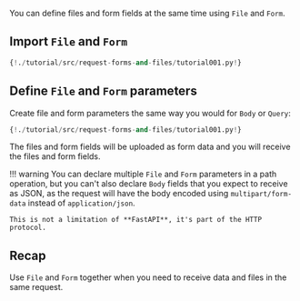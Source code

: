 You can define files and form fields at the same time using `File` and `Form`.

## Import `File` and `Form`

```Python hl_lines="1"
{!./tutorial/src/request-forms-and-files/tutorial001.py!}
```

## Define `File` and `Form` parameters

Create file and form parameters the same way you would for `Body` or `Query`:

```Python hl_lines="7"
{!./tutorial/src/request-forms-and-files/tutorial001.py!}
```

The files and form fields will be uploaded as form data and you will receive the files and form fields.

!!! warning
    You can declare multiple `File` and `Form` parameters in a path operation, but you can't also declare `Body` fields that you expect to receive as JSON, as the request will have the body encoded using `multipart/form-data` instead of `application/json`.

    This is not a limitation of **FastAPI**, it's part of the HTTP protocol.

## Recap

Use `File` and `Form` together when you need to receive data and files in the same request.
